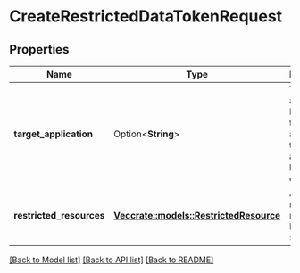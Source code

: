 # CreateRestrictedDataTokenRequest

## Properties

Name | Type | Description | Notes
------------ | ------------- | ------------- | -------------
**target_application** | Option<**String**> | The application ID for the target application to which access is being delegated. | [optional]
**restricted_resources** | [**Vec<crate::models::RestrictedResource>**](RestrictedResource.md) | A list of restricted resources. Maximum: 50 | 

[[Back to Model list]](../README.md#documentation-for-models) [[Back to API list]](../README.md#documentation-for-api-endpoints) [[Back to README]](../README.md)


